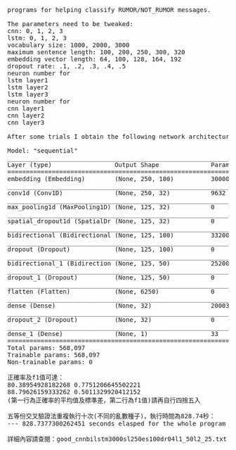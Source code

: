 <pre>
programs for helping classify RUMOR/NOT_RUMOR messages.

The parameters need to be tweaked:
cnn: 0, 1, 2, 3
lstm: 0, 1, 2, 3
vocabulary size: 1000, 2000, 3000
maximum sentence length: 100, 200, 250, 300, 320
embedding vector length: 64, 100, 128, 164, 192
dropout rate: .1, .2, .3, .4, .5
neuron number for
lstm layer1
lstm layer2
lstm layer3
neuron number for 
cnn layer1
cnn layer2
cnn layer3

After some trials I obtain the following network architecture which can beat traditional machine learning methods.

Model: "sequential"
_________________________________________________________________
Layer (type)                 Output Shape              Param #   
=================================================================
embedding (Embedding)        (None, 250, 100)          300000    
_________________________________________________________________
conv1d (Conv1D)              (None, 250, 32)           9632      
_________________________________________________________________
max_pooling1d (MaxPooling1D) (None, 125, 32)           0         
_________________________________________________________________
spatial_dropout1d (SpatialDr (None, 125, 32)           0         
_________________________________________________________________
bidirectional (Bidirectional (None, 125, 100)          33200     
_________________________________________________________________
dropout (Dropout)            (None, 125, 100)          0         
_________________________________________________________________
bidirectional_1 (Bidirection (None, 125, 50)           25200     
_________________________________________________________________
dropout_1 (Dropout)          (None, 125, 50)           0         
_________________________________________________________________
flatten (Flatten)            (None, 6250)              0         
_________________________________________________________________
dense (Dense)                (None, 32)                200032    
_________________________________________________________________
dropout_2 (Dropout)          (None, 32)                0         
_________________________________________________________________
dense_1 (Dense)              (None, 1)                 33        
=================================================================
Total params: 568,097
Trainable params: 568,097
Non-trainable params: 0

正確率及f1值可達：
80.38954928182268 0.7751206645502221
88.79626159333262 0.5011329920412152
(第一行為正確率的平均值及標準差，第二行為f1值)請再自行四捨五入

五等份交叉驗證法重複執行十次(不同的亂數種子)，執行時間為828.74秒：
--- 828.7377300262451 seconds elasped for the whole program ---

詳細內容請查閱：good_cnnbilstm3000sl250es100dr04l1_50l2_25.txt
</pre>
